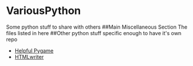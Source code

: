 # VariousPython
Some python stuff to share with others
##Main Miscellaneous Section
The files listed in here
##Other python stuff specific enough to have it's own repo
- [Helpful Pygame](https://github.com/sealeviathan/helpfulPygame)
- [HTMLwriter](https://github.com/sealeviathan/HTMLwriter)
